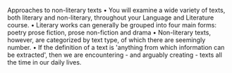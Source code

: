 



Approaches to non-literary texts • You will examine a wide variety of texts, both literary and non-literary, throughout your Language and Literature course. • Literary works can generally be grouped into four main forms: poetry prose fiction, prose non-fiction and drama • Non-literary texts, however, are categorized by text type, of which there are seemingly number. • If the definition of a text is 'anything from which information can be extracted', then we are encountering - and arguably creating - texts all the time in our daily lives.